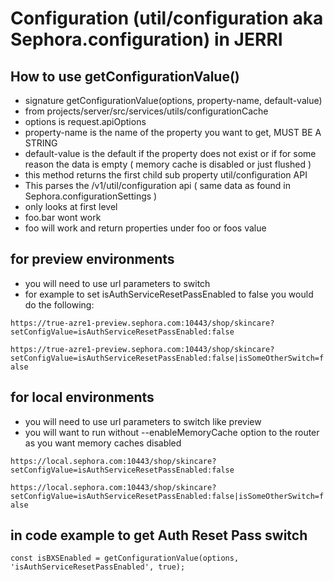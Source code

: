 # Configuration (util/configuration aka Sephora.configuration) in JERRI

## How to use getConfigurationValue()

-   signature getConfigurationValue(options, property-name, default-value)
-   from projects/server/src/services/utils/configurationCache
-   options is request.apiOptions
-   property-name is the name of the property you want to get, MUST BE A STRING
-   default-value is the default if the property does not exist or if for some reason the data is empty ( memory cache is disabled or just flushed )
-   this method returns the first child sub property util/configuration API
-   This parses the /v1/util/configuration api ( same data as found in Sephora.configurationSettings )
-   only looks at first level
-   foo.bar wont work
-   foo will work and return properties under foo or foos value

## for preview environments

-   you will need to use url parameters to switch
-   for example to set isAuthServiceResetPassEnabled to false you would do the following:

`https://true-azre1-preview.sephora.com:10443/shop/skincare?setConfigValue=isAuthServiceResetPassEnabled:false`

`https://true-azre1-preview.sephora.com:10443/shop/skincare?setConfigValue=isAuthServiceResetPassEnabled:false|isSomeOtherSwitch=false`

## for local environments

-   you will need to use url parameters to switch like preview
-   you will want to run without --enableMemoryCache option to the router as you want memory caches disabled

`https://local.sephora.com:10443/shop/skincare?setConfigValue=isAuthServiceResetPassEnabled:false`

`https://local.sephora.com:10443/shop/skincare?setConfigValue=isAuthServiceResetPassEnabled:false|isSomeOtherSwitch=false`

## in code example to get Auth Reset Pass switch

`const isBXSEnabled = getConfigurationValue(options, 'isAuthServiceResetPassEnabled', true);`
